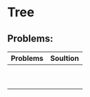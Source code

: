 # Tree 



## Problems:

| Problems    | Soultion  |      
| :------------- |:-------------:| 
|                |               |
|                |               |
|                |               |
|                |               |
|                |               |
|                |               |
|                |               |
|                |               |
|                |               |
